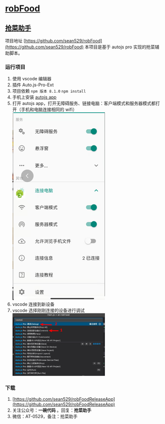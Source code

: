# [robFood](https://github.com/sean529/robFood)

## [抢菜助手](https://github.com/sean529/robFood)

项目地址 [https://github.com/sean529/robFood](https://github.com/sean529/robFood)
本项目是基于 autojs pro 实现的抢菜辅助脚本。

### 运行项目

1. 使用 vscode 编辑器
2. 插件 Auto.js-Pro-Ext
3. 项目依赖
   `npm 版本 8.1.0`
   `npm install`
4. 手机上安装 [autojs app](https://autojspro-apk-1252460104.cos.ap-guangzhou.myqcloud.com/autojspro8.0-latest.apk)
5. 打开 autojs app，打开无障碍服务、链接电脑：客户端模式和服务器模式都打开（手机和电脑连接相同的 wifi）
   <img src="./assets/autojs.png" width="300">
6. vscode 连接到新设备
7. vscode 选择刚刚连接的设备进行调试
   <img src="./assets/vscode-autojs.jpeg" width="300">

### 下载

1. [https://github.com/sean529/robFoodReleaseApp](https://github.com/sean529/robFoodReleaseApp)
2. 关注公众号：**一碗代码** 。回复：**抢菜助手**
3. 微信：AT-0529，备注：抢菜助手
